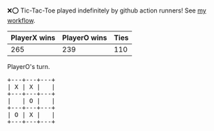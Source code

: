 :x::o: Tic-Tac-Toe played indefinitely by github action runners! See [my workflow](.github/workflows/play.yaml).

|PlayerX wins|PlayerO wins|Ties|
|-|-|-|
|265|239|110|

PlayerO's turn.

<pre>
+---+---+---+
| X | X |   |
+---+---+---+
|   | O |   |
+---+---+---+
| O | X |   |
+---+---+---+
</pre>